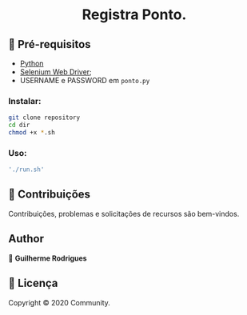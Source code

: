 <h1 align="center">Registra Ponto.</h1>

## 🚨 Pré-requisitos

* [Python](https://www.python.org/downloads/)
* [Selenium Web Driver](https://sites.google.com/a/chromium.org/chromedriver/downloads);
* USERNAME e PASSWORD em `ponto.py`


### Instalar: 
```bash
git clone repository
cd dir
chmod +x *.sh

```

### Uso:
```bash
'./run.sh'
```

## 🤝 Contribuições

Contribuições, problemas e solicitações de recursos são bem-vindos.<br />

## Author

👤 **Guilherme Rodrigues**

## 📝 Licença

Copyright © 2020 Community.<br />
